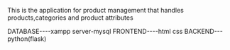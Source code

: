 This is the application for product management that handles products,categories and product attributes

DATABASE----xampp server-mysql
FRONTEND----html css
BACKEND---python(flask)
